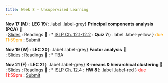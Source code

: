 ```yaml
---
title: Week 8 — Unsupervised Learning
---
```


**Nov 17 (M)**
: **LEC 19**{: .label .label-grey} **Principal components analysis (PCA)** 🎥  
    : [Slides](.)
: Readings 📖
: * [ISLP Ch. 12.1-12.2](https://www.statlearning.com/)
: **Quiz 7**{: .label .label-yellow } <font color="orange">due 11:59pm</font>
    : [Submit](.)

**Nov 19 (W)**
: **LEC 20**{: .label .label-grey} **Factor analysis** 🎥  
    : [Slides](.)
: Readings 📖
: * TBA

**Nov 21 (F)**
: **LEC 21**{: .label .label-grey} **K-means & hierarchical clustering** 🎥  
    : [Slides](.)
: Readings 📖
: * [ISLP Ch. 12.4](https://www.statlearning.com/)
: **HW 8**{: .label .label-red } <font color="red">due 11:59pm</font>
    : [Submit](.)
